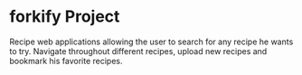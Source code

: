 # forkify Project

Recipe web applications allowing the user to search for any recipe he wants to try. Navigate throughout different recipes, upload new recipes and bookmark his favorite recipes.
